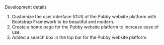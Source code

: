 Development details
1) Customize the user interface (GUI) of the Pubby website platform with Bootstrap Framework to be beautiful and modern.
2) Create a home page for the Pubby website platform to increase ease of use.
3) Added a search box in the top bar for the Pubby website platform.
